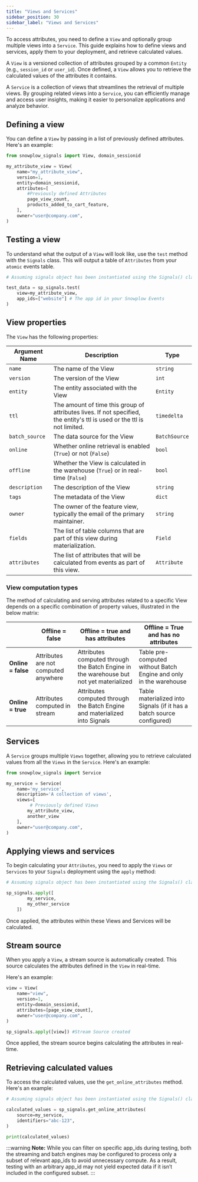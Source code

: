 ```yaml
---
title: "Views and Services"
sidebar_position: 30
sidebar_label: "Views and Services"
---
```


To access attributes, you need to define a `View` and optionally group multiple views into a `Service`. This guide explains how to define views and services, apply them to your deployment, and retrieve calculated values.


A `View` is a versioned collection of attributes grouped by a common `Entity` (e.g., `session_id` or `user_id`). Once defined, a `View` allows you to retrieve the calculated values of the attributes it contains.

A `Service` is a collection of views that streamlines the retrieval of multiple views. By grouping related views into a `Service`, you can efficiently manage and access user insights, making it easier to personalize applications and analyze behavior.

## Defining a view
You can define a `View` by passing in a list of previously defined attributes. Here's an example:

```python
from snowplow_signals import View, domain_sessionid

my_attribute_view = View(
    name="my_attribute_view",
    version=1,
    entity=domain_sessionid,
    attributes=[
        #Previously defined Attributes
        page_view_count,
        products_added_to_cart_feature,
    ],
    owner="user@company.com",
)
```

## Testing a view
To understand what the output of a `View` will look like, use the `test` method with the `Signals` class. This will output a table of `Attributes` from your `atomic` events table.

```python
# Assuming signals object has been instantiated using the Signals() class

test_data = sp_signals.test(
    view=my_attribute_view,
    app_ids=["website"] # The app id in your Snowplow Events
)

```

## View properties

The `View` has the following properties:


| **Argument Name** | **Description**                                                                                                          | **Type**      |
| ----------------- | ------------------------------------------------------------------------------------------------------------------------ | ------------- |
| `name`            | The name of the View                                                                                                     | `string`      |
| `version`         | The version of the View                                                                                                  | `int`         |
| `entity`          | The entity associated with the View                                                                                      | `Entity`      |
| `ttl`             | The amount of time this group of attributes lives. If not specified, the entity's ttl is used or the ttl is not limited. | `timedelta`   |
| `batch_source`    | The data source for the View                                                                                             | `BatchSource` |
| `online`          | Whether online retrieval is enabled (`True`) or not (`False`)                                                            | `bool`        |
| `offline`         | Whether the View is calculated in the warehouse (`True`) or in real-time (`False`)                                       | `bool`        |
| `description`     | The description of the View                                                                                              | `string`      |
| `tags`            | The metadata of the View                                                                                                 | `dict`        |
| `owner`           | The owner of the feature view, typically the email of the primary maintainer.                                            | `string`      |
| `fields`          | The list of table columns that are part of this view during materialization.                                             | `Field`       |
| `attributes`      | The list of attributes that will be calculated from events as part of this view.                                         | `Attribute`   |


### View computation types
The method of calculating and serving attributes related to a specific View depends on a specific combination of property values, illustrated in the below matrix:

|                    | Offline = false                      | Offline = true and has attributes                                                      | Offline = True and has no attributes                                  |
| ------------------ | ------------------------------------ | -------------------------------------------------------------------------------------- | --------------------------------------------------------------------- |
| **Online = false** | Attributes are not computed anywhere | Attributes computed through the Batch Engine in the warehouse but not yet materialized | Table pre-computed without Batch Engine and only in the warehouse     |
| **Online = true**  | Attributes computed in stream        | Attributes computed through the Batch Engine and materialized into Signals             | Table materialized into Signals (if it has a batch source configured) |


## Services
A `Service` groups multiple `Views` together, allowing you to retrieve calculated values from all the `Views` in the `Service`. Here's an example:

```python
from snowplow_signals import Service

my_service = Service(
    name='my_service',
    description='A collection of views',
    views=[
         # Previously defined Views
        my_attribute_view,
        another_view
    ],
    owner="user@company.com",
)

```

## Applying views and services

To begin calculating your `Attributes`, you need to apply the `Views` or `Services` to your `Signals` deployment using the `apply` method:


```python
# Assuming signals object has been instantiated using the Signals() class

sp_signals.apply([
        my_service,
        my_other_service
    ])
```

Once applied, the attributes within these Views and Services will be calculated.


## Stream source

When you apply a `View`, a stream source is automatically created. This source calculates the attributes defined in the `View` in real-time.

Here's an example:
```python
view = View(
    name="view",
    version=1,
    entity=domain_sessionid,
    attributes=[page_view_count],
    owner="user@company.com",
)

sp_signals.apply([view]) #Stream Source created
```

Once applied, the stream source begins calculating the attributes in real-time.


## Retrieving calculated values

To access the calculated values, use the `get_online_attributes` method. Here's an example:

```python
# Assuming signals object has been instantiated using the Signals() class

calculated_values = sp_signals.get_online_attributes(
    source=my_service,
    identifiers="abc-123",
)

print(calculated_values)
```

:::warning
**Note:** While you can filter on specific app_ids during testing, both the streaming and batch engines may be configured to process only a subset of relevant app_ids to avoid unnecessary compute. As a result, testing with an arbitrary app_id may not yield expected data if it isn’t included in the configured subset.
:::
